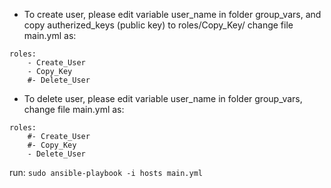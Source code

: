 - To create user, please edit variable user_name in folder group_vars, and copy autherized_keys (public key) to roles/Copy_Key/
change file main.yml as:

```
roles:
    - Create_User
    - Copy_Key
    #- Delete_User
```

- To delete user, please edit variable user_name in folder group_vars, change file main.yml as:

```
roles:
    #- Create_User
    #- Copy_Key
    - Delete_User
```

run:
`sudo ansible-playbook -i hosts main.yml`
